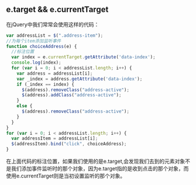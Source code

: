 ## e.target && e.currentTarget

在jQuery中我们常常会使用这样的代码：

````javascript
var addressList = $(".address-item");
//为每个item添加监听事件
function choiceAddress(e) {
  //标注位置
  var index = e.currentTarget.getAttribute('data-index');
  console.log(index);
  for (var i = 0; i < addressList.length; i++) {
    var address = addressList[i];
    var _index = address.getAttribute('data-index');
    if (_index == index) {
      $(address).removeClass("address-active");
      $(address).addClass("address-active");
    }
    else {
      $(address).removeClass("address-active");
    }
  }
}
for (var i = 0; i < addressList.length; i++) {
  var addressItem = addressList[i];
  $(addressItem).bind("click", choiceAddress);
}
````

在上面代码的标注位置，如果我们使用的是e.target,会发现我们去到的元素对象不是我们添加事件监听时的那个对象，因为e.target指的是收到点击的那个对象，而使用e.currentTarget则是当初设置监听的那个对象。
